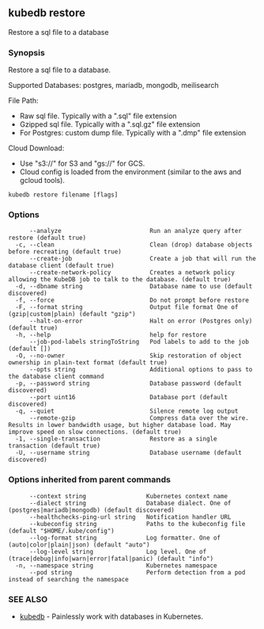 ## kubedb restore

Restore a sql file to a database

### Synopsis

Restore a sql file to a database.

Supported Databases:
  postgres, mariadb, mongodb, meilisearch

File Path:
  - Raw sql file. Typically with a ".sql" file extension
  - Gzipped sql file. Typically with a ".sql.gz" file extension
  - For Postgres: custom dump file. Typically with a ".dmp" file extension

Cloud Download:
- Use "s3://" for S3 and "gs://" for GCS.
- Cloud config is loaded from the environment (similar to the aws and gcloud tools).

```
kubedb restore filename [flags]
```

### Options

```
      --analyze                         Run an analyze query after restore (default true)
  -c, --clean                           Clean (drop) database objects before recreating (default true)
      --create-job                      Create a job that will run the database client (default true)
      --create-network-policy           Creates a network policy allowing the KubeDB job to talk to the database. (default true)
  -d, --dbname string                   Database name to use (default discovered)
  -f, --force                           Do not prompt before restore
  -F, --format string                   Output file format One of (gzip|custom|plain) (default "gzip")
      --halt-on-error                   Halt on error (Postgres only) (default true)
  -h, --help                            help for restore
      --job-pod-labels stringToString   Pod labels to add to the job (default [])
  -O, --no-owner                        Skip restoration of object ownership in plain-text format (default true)
      --opts string                     Additional options to pass to the database client command
  -p, --password string                 Database password (default discovered)
      --port uint16                     Database port (default discovered)
  -q, --quiet                           Silence remote log output
      --remote-gzip                     Compress data over the wire. Results in lower bandwidth usage, but higher database load. May improve speed on slow connections. (default true)
  -1, --single-transaction              Restore as a single transaction (default true)
  -U, --username string                 Database username (default discovered)
```

### Options inherited from parent commands

```
      --context string                 Kubernetes context name
      --dialect string                 Database dialect. One of (postgres|mariadb|mongodb) (default discovered)
      --healthchecks-ping-url string   Notification handler URL
      --kubeconfig string              Paths to the kubeconfig file (default "$HOME/.kube/config")
      --log-format string              Log formatter. One of (auto|color|plain|json) (default "auto")
      --log-level string               Log level. One of (trace|debug|info|warn|error|fatal|panic) (default "info")
  -n, --namespace string               Kubernetes namespace
      --pod string                     Perform detection from a pod instead of searching the namespace
```

### SEE ALSO

* [kubedb](kubedb.md)	 - Painlessly work with databases in Kubernetes.

